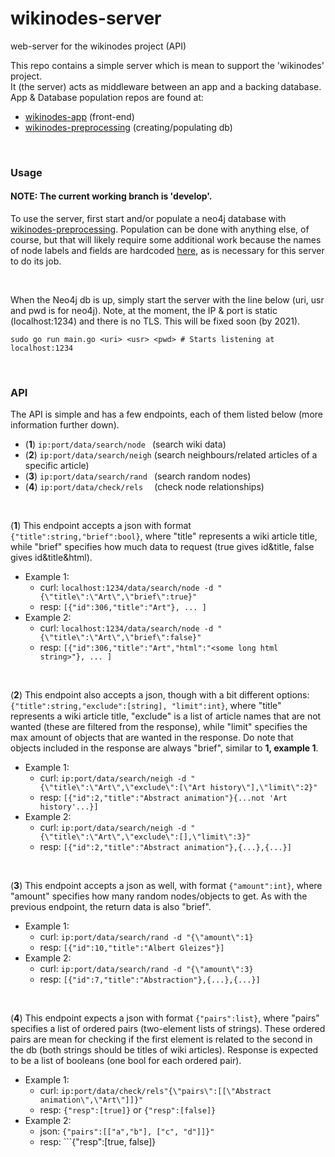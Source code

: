 # wikinodes-server
web-server for the wikinodes project (API)
<br>

This repo contains a simple server which is mean to support the 'wikinodes' project. <br>
It (the server) acts as middleware between an app and a backing database.
<br>
App & Database population repos are found at:
  * [wikinodes-app](https://github.com/crunchypi/wikinodes-app) (front-end)
  * [wikinodes-preprocessing](https://github.com/crunchypi/wikinodes-preprocessing) (creating/populating db)

<br>

### Usage

#### NOTE: The current working branch is 'develop'.

To use the server, first start and/or populate a neo4j database with [wikinodes-preprocessing](https://github.com/crunchypi/wikinodes-preprocessing). Population can be done with anything else, of course, but that will likely require some additional work because the names of node labels and fields are hardcoded [here](https://github.com/crunchypi/wikinodes-server/blob/develop/db/neo4j/nodeconstruct.go), as is necessary for this server to do its job.

<br>

When the Neo4j db is up, simply start the server with the line below (uri, usr and pwd is for neo4j). Note, at the moment, the IP & port is static (localhost:1234) and there is no TLS. This will be fixed soon (by 2021).
```
sudo go run main.go <uri> <usr> <pwd> # Starts listening at localhost:1234
```

<br>

### API

The API is simple and has a few endpoints, each of them listed below (more information further down).
* (**1**) ```ip:port/data/search/node ```  (search wiki data)
* (**2**) ```ip:port/data/search/neigh```  (search neighbours/related articles of a specific article)
* (**3**) ```ip:port/data/search/rand ```  (search random nodes)
* (**4**) ```ip:port/data/check/rels  ```  (check node relationships) 

<br>

(**1**) This endpoint accepts a json with format ```{"title":string,"brief":bool}```, where "title" represents a wiki article title, while "brief" specifies how much data to request (true gives id&title, false gives id&title&html).
* Example 1:
  * curl: ```localhost:1234/data/search/node -d "{\"title\":\"Art\",\"brief\":true}"```
  * resp: ```[{"id":306,"title":"Art"}, ... ]```
* Example 2:
  * curl: ```localhost:1234/data/search/node -d "{\"title\":\"Art\",\"brief\":false}"```
  * resp: ```[{"id":306,"title":"Art","html":"<some long html string>"}, ... ]```
  
<br>
  
(**2**) This endpoint also accepts a json, though with a bit different options: ```{"title":string,"exclude":[string], "limit":int}```, where "title" represents a wiki article title, "exclude" is a list of article names that are not wanted (these are filtered from the response), while "limit" specifies the max amount of objects that are wanted in the response. Do note that objects included in the response are always "brief", similar to **1, example 1**.
* Example 1:
  * curl: ```ip:port/data/search/neigh -d "{\"title\":\"Art\",\"exclude\":[\"Art history\"],\"limit\":2}"```
  * resp: ```[{"id":2,"title":"Abstract animation"}{...not 'Art history'...}]```
* Example 2:
  * curl: ```ip:port/data/search/neigh -d "{\"title\":\"Art\",\"exclude\":[],\"limit\":3}"```
  * resp: ```[{"id":2,"title":"Abstract animation"},{...},{...}]```

<br>

(**3**) This endpoint accepts a json as well, with format ```{"amount":int}```, where "amount" specifies how many random nodes/objects to get. As with the previous endpoint, the return data is also "brief".
* Example 1:
  * curl: ```ip:port/data/search/rand -d "{\"amount\":1}```
  * resp: ```[{"id":10,"title":"Albert Gleizes"}]```
* Example 2:
  * curl: ```ip:port/data/search/rand -d "{\"amount\":3}```
  * resp: ```[{"id":7,"title":"Abstraction"},{...},{...}]```

<br>

(**4**) This endpoint expects a json with format ```{"pairs":list}```, where "pairs" specifies a list of ordered pairs (two-element lists of strings). These ordered pairs are mean for checking if the first element is related to the second in the db (both strings should be titles of wiki articles). Response is expected to be a list of booleans (one bool for each ordered pair).
* Example 1:
  * curl: ```ip:port/data/check/rels"{\"pairs\":[[\"Abstract animation\",\"Art\"]]}"```
  * resp: ```{"resp":[true]}``` or ```{"resp":[false]}```
* Example 2:
  * json: ```{"pairs":[["a","b"], ["c", "d"]]}"```
  * resp: ```{"resp":[true, false]}

<br>
